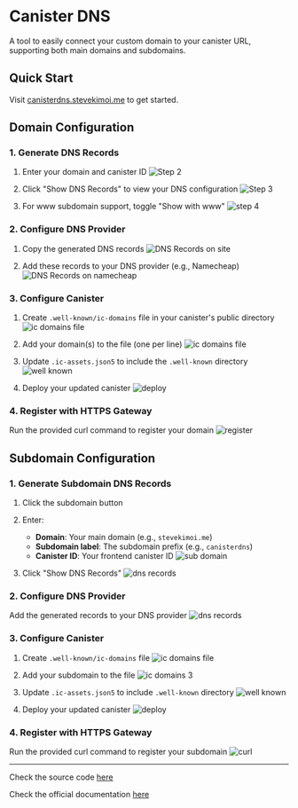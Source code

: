 # Canister DNS

A tool to easily connect your custom domain to your canister URL, supporting both main domains and subdomains.

## Quick Start

Visit [canisterdns.stevekimoi.me](https://canisterdns.stevekimoi.me/) to get started.

## Domain Configuration

### 1. Generate DNS Records

1. Enter your domain and canister ID
   ![Step 2](./images/Step2.png)

2. Click "Show DNS Records" to view your DNS configuration
   ![Step 3](./images/Step3.png)

3. For www subdomain support, toggle "Show with www"
   ![step 4](./images/Step4.png)

### 2. Configure DNS Provider

1. Copy the generated DNS records
   ![DNS Records on site](./images/DNS.png)

2. Add these records to your DNS provider (e.g., Namecheap)
   ![DNS Records on namecheap](./images/DNS-namecheap.png)

### 3. Configure Canister

1. Create `.well-known/ic-domains` file in your canister's public directory
   ![ic domains file](./images/ic-domains.png)

2. Add your domain(s) to the file (one per line)
   ![ic domains file](./images/ic-domains2.png)

3. Update `.ic-assets.json5` to include the `.well-known` directory
   ![well known](./images/well-known.png)

4. Deploy your updated canister
   ![deploy](./images/deploy.png)

### 4. Register with HTTPS Gateway

Run the provided curl command to register your domain
![register](./images/register.png)

## Subdomain Configuration

### 1. Generate Subdomain DNS Records

1. Click the subdomain button
2. Enter:
   - **Domain**: Your main domain (e.g., `stevekimoi.me`)
   - **Subdomain label**: The subdomain prefix (e.g., `canisterdns`)
   - **Canister ID**: Your frontend canister ID
   ![sub domain](./images/subdomain.png)

3. Click "Show DNS Records"
   ![dns records](./images/dns2.png)

### 2. Configure DNS Provider

Add the generated records to your DNS provider
![dns records](./images/dns-namecheap2.png)

### 3. Configure Canister

1. Create `.well-known/ic-domains` file
   ![ic domains file](./images/ic-domains.png)

2. Add your subdomain to the file
   ![ic domains 3](./images/ic-domains3.png)

3. Update `.ic-assets.json5` to include `.well-known` directory
   ![well known](./images/well-known.png)

4. Deploy your updated canister
   ![deploy](./images/deploy.png)

### 4. Register with HTTPS Gateway

Run the provided curl command to register your subdomain
![curl](./images/register2.png)

--- 

Check the source code [here](https://github.com/Stephen-Kimoi/canister-dns)

Check the official documentation [here](https://internetcomputer.org/docs/building-apps/frontends/custom-domains/using-custom-domains/)